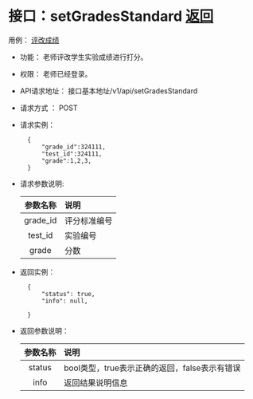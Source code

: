 <!-- markdownlint-disable MD033-->
<!-- 禁止MD033类型的警告 https://www.npmjs.com/package/markdownlint -->

# 接口：setGradesStandard [返回](../README.md)
用例： [评改成绩](../用例/登出.md)

- 功能：
    老师评改学生实验成绩进行打分。
    
- 权限：
    老师已经登录。    
    
- API请求地址： 
    接口基本地址/v1/api/setGradesStandard

- 请求方式 ：
    POST

- 请求实例：

        {
            "grade_id":324111,
            "test_id":324111,
            "grade":1,2,3,
        }
        
- 请求参数说明:        

  |参数名称|说明|
  |:---------:|:--------------------------------------------------------|      
  |grade_id|评分标准编号|
  |test_id|实验编号|
  |grade|分数|
- 返回实例：

        {         
            "status": true,
            "info": null,    

        }
 
- 返回参数说明：    
 
  |参数名称|说明|
  |:---------:|:--------------------------------------------------------|      
  |status|bool类型，true表示正确的返回，false表示有错误|
  |info|返回结果说明信息|


